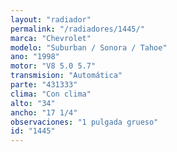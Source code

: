 ```yaml
---
layout: "radiador"
permalink: "/radiadores/1445/"
marca: "Chevrolet"
modelo: "Suburban / Sonora / Tahoe"
ano: "1998"
motor: "V8 5.0 5.7"
transmision: "Automática"
parte: "431333"
clima: "Con clima"
alto: "34"
ancho: "17 1/4"
observaciones: "1 pulgada grueso"
id: "1445"
---
```


